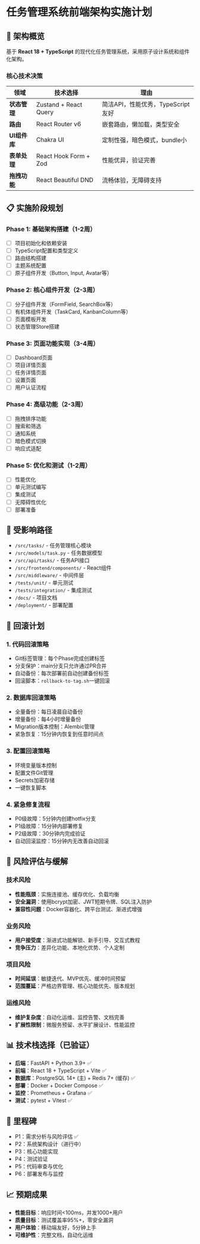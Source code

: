 # 任务管理系统前端架构实施计划

## 🎯 架构概览

基于 **React 18 + TypeScript** 的现代化任务管理系统，采用原子设计系统和组件化架构。

### 核心技术决策

| 领域 | 技术选择 | 理由 |
|------|---------|-----|
| **状态管理** | Zustand + React Query | 简洁API，性能优秀，TypeScript友好 |
| **路由** | React Router v6 | 嵌套路由，懒加载，类型安全 |
| **UI组件库** | Chakra UI | 定制性强，暗色模式，bundle小 |
| **表单处理** | React Hook Form + Zod | 性能优异，验证完善 |
| **拖拽功能** | React Beautiful DND | 流畅体验，无障碍支持 |

## 📋 实施阶段规划

### Phase 1: 基础架构搭建（1-2周）
- [ ] 项目初始化和依赖安装
- [ ] TypeScript配置和类型定义
- [ ] 路由结构搭建
- [ ] 主题系统配置
- [ ] 原子组件开发（Button, Input, Avatar等）

### Phase 2: 核心组件开发（2-3周）
- [ ] 分子组件开发（FormField, SearchBox等）
- [ ] 有机体组件开发（TaskCard, KanbanColumn等）
- [ ] 页面模板开发
- [ ] 状态管理Store搭建

### Phase 3: 页面功能实现（3-4周）
- [ ] Dashboard页面
- [ ] 项目详情页面
- [ ] 任务详情页面
- [ ] 设置页面
- [ ] 用户认证流程

### Phase 4: 高级功能（2-3周）
- [ ] 拖拽排序功能
- [ ] 搜索和筛选
- [ ] 通知系统
- [ ] 暗色模式切换
- [ ] 响应式适配

### Phase 5: 优化和测试（1-2周）
- [ ] 性能优化
- [ ] 单元测试编写
- [ ] 集成测试
- [ ] 无障碍性优化
- [ ] 部署准备

## 🚨 受影响路径

- `/src/tasks/` - 任务管理核心模块
- `/src/models/task.py` - 任务数据模型
- `/src/api/tasks/` - 任务API接口
- `/src/frontend/components/` - React组件
- `/src/middleware/` - 中间件层
- `/tests/unit/` - 单元测试
- `/tests/integration/` - 集成测试
- `/docs/` - 项目文档
- `/deployment/` - 部署配置

## 🔄 回滚计划

### 1. 代码回滚策略
- Git标签管理：每个Phase完成创建标签
- 分支保护：main分支只允许通过PR合并
- 自动备份：每次部署前自动创建备份标签
- 回滚脚本：`rollback-to-tag.sh`一键回滚

### 2. 数据库回滚策略
- 全量备份：每日凌晨自动备份
- 增量备份：每4小时增量备份
- Migration版本控制：Alembic管理
- 紧急恢复：15分钟内恢复到任意时间点

### 3. 配置回滚策略
- 环境变量版本控制
- 配置文件Git管理
- Secrets加密存储
- 一键恢复脚本

### 4. 紧急修复流程
- P0级故障：5分钟内创建hotfix分支
- P1级故障：15分钟内部署修复
- P2级故障：30分钟内完成验证
- 自动回滚监控：15分钟内无改善自动回滚

## 🚨 风险评估与缓解

### 技术风险
- **性能瓶颈**：实施连接池、缓存优化、负载均衡
- **安全漏洞**：使用bcrypt加密、JWT短期令牌、SQL注入防护
- **兼容性问题**：Docker容器化、跨平台测试、渐进式增强

### 业务风险
- **用户接受度**：渐进式功能解锁、新手引导、交互式教程
- **竞争压力**：差异化功能、本地化优势、个人定制

### 项目风险
- **时间延误**：敏捷迭代、MVP优先、缓冲时间预留
- **范围蔓延**：严格边界管理、核心功能优先、版本规划

### 运维风险
- **维护复杂度**：自动化运维、监控告警、文档完善
- **扩展性限制**：微服务预留、水平扩展设计、性能监控

## 📊 技术栈选择（已验证）

- **后端**：FastAPI + Python 3.9+ ✅
- **前端**：React 18 + TypeScript + Vite ✅
- **数据库**：PostgreSQL 14+ (主) + Redis 7+ (缓存) ✅
- **部署**：Docker + Docker Compose ✅
- **监控**：Prometheus + Grafana ✅
- **测试**：pytest + Vitest ✅

## 🎯 里程碑

- P1：需求分析与风险评估 ✅
- P2：系统架构设计（进行中）
- P3：核心功能实现
- P4：测试验证
- P5：代码审查与优化
- P6：部署发布与监控

## 📈 预期成果

- **性能目标**：响应时间<100ms，并发1000+用户
- **质量目标**：测试覆盖率95%+，零安全漏洞
- **用户体验**：移动端友好，5分钟上手
- **可维护性**：完整文档，自动化运维